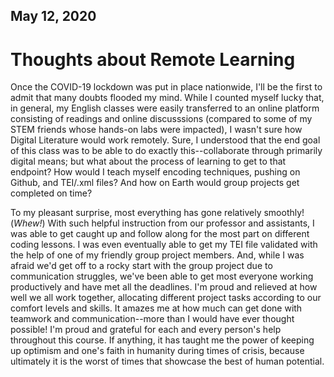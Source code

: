 ## May 12, 2020

# Thoughts about Remote Learning

Once the COVID-19 lockdown was put in place nationwide, I'll be the first to admit that many doubts flooded my mind. While I counted myself lucky that, in general, my English classes were easily transferred to an online platform consisting of readings and online discusssions (compared to some of my STEM friends whose hands-on labs were impacted), I wasn't sure how Digital Literature would work remotely. Sure, I understood that the end goal of this class was to be able to do exactly this--collaborate through primarily digital means; but what about the process of learning to get to that endpoint? How would I teach myself encoding techniques, pushing on Github, and TEI/.xml files? And how on Earth would group projects get completed on time?

To my pleasant surprise, most everything has gone relatively smoothly! (*Whew!*) With such helpful instruction from our professor and assistants, I was able to get caught up and follow along for the most part on different coding lessons. I was even eventually able to get my TEI file validated with the help of one of my friendly group project members. And, while I was afraid we'd get off to a rocky start with the group project due to communication struggles, we've been able to get most everyone working productively and have met all the deadlines. I'm proud and relieved at how well we all work together, allocating different project tasks according to our comfort levels and skills. It amazes me at how much can get done with teamwork and communication--more than I would have ever thought possible! I'm proud and grateful for each and every person's help throughout this course. If anything, it has taught me the power of keeping up optimism and one's faith in humanity during times of crisis, because ultimately it is the worst of times that showcase the best of human potential.